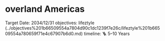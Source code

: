# overland Americas

Target Date: 2034/12/31
objectives: lifeztyle (../objectives%201b66509554a7804d90c1dc1239f7e26c/lifeztyle%201b66509554a780659f71e4c67907b6d0.md)
timeline: 🪜 5–10 Years